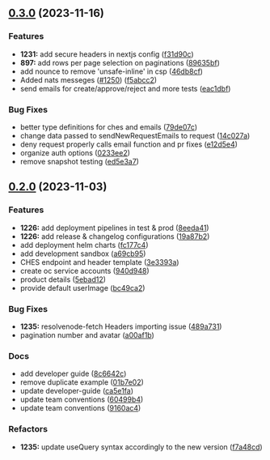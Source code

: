 ## [0.3.0](https://github.com/bcgov/platform-services-registry/compare/v0.2.0...v0.3.0) (2023-11-16)

### Features

- **1231:** add secure headers in nextjs config ([f31d90c](https://github.com/bcgov/platform-services-registry/commit/f31d90cd03727a4db3fc7ded44b0f74de8abcbb8))
- **897:** add rows per page selection on paginations ([89635bf](https://github.com/bcgov/platform-services-registry/commit/89635bfaa4581120756adef6c6b89ef0fc072997))
- add nounce to remove 'unsafe-inline' in csp ([46db8cf](https://github.com/bcgov/platform-services-registry/commit/46db8cf5f690a2533b75a7fae30fbc4cb70c0193))
- Added nats messeges ([#1250](https://github.com/bcgov/platform-services-registry/issues/1250)) ([f5abcc2](https://github.com/bcgov/platform-services-registry/commit/f5abcc2d02fbb6d69c64af8e16b6c457fa705cb9))
- send emails for create/approve/reject and more tests ([eac1dbf](https://github.com/bcgov/platform-services-registry/commit/eac1dbf4b28264dbee0bb8b8ba9bdfea15b71b10))

### Bug Fixes

- better type definitions for ches and emails ([79de07c](https://github.com/bcgov/platform-services-registry/commit/79de07cd21769b86bd8d1dbab3ac471e72554dfd))
- change data passed to sendNewRequestEmails to request ([14c027a](https://github.com/bcgov/platform-services-registry/commit/14c027ace7006964e28454283b8e305c240ba7be))
- deny request properly calls email function and pr fixes ([e12d5e4](https://github.com/bcgov/platform-services-registry/commit/e12d5e4e6f186adb546597dc0e8370e7914e2f15))
- organize auth options ([0233ee2](https://github.com/bcgov/platform-services-registry/commit/0233ee20d977eaab792a89b15c5760a86e3c3368))
- remove snapshot testing ([ed5e3a7](https://github.com/bcgov/platform-services-registry/commit/ed5e3a75f75680e303545ac0aba1bd3956e4c66c))

## [0.2.0](https://github.com/bcgov/platform-services-registry/compare/8c6642cd17de15ced6c2c2268b9e1c02e0034be2...v0.2.0) (2023-11-03)

### Features

- **1226:** add deployment pipelines in test & prod ([8eeda41](https://github.com/bcgov/platform-services-registry/commit/8eeda41c806d04f2e7702c446f0080ffe48e53a5))
- **1226:** add release & changelog configurations ([19a87b2](https://github.com/bcgov/platform-services-registry/commit/19a87b28d4134a62068b0b244f92e1dcf4ac691b))
- add deployment helm charts ([fc177c4](https://github.com/bcgov/platform-services-registry/commit/fc177c4252650aedc7b2ea0297b8f40b8e91fb3f))
- add development sandbox ([a69cb95](https://github.com/bcgov/platform-services-registry/commit/a69cb9586671e52e90a94879afd28e59ff80a55e))
- CHES endpoint and header template ([3e3393a](https://github.com/bcgov/platform-services-registry/commit/3e3393acacaf301509434f50fe3cc34e5a557e74))
- create oc service accounts ([940d948](https://github.com/bcgov/platform-services-registry/commit/940d9486e0b49b9c2517b3b4dc55246a9a0d332c))
- product details ([5ebad12](https://github.com/bcgov/platform-services-registry/commit/5ebad1215c7666151e0f7d600f3d91148e27385a))
- provide default userImage ([bc49ca2](https://github.com/bcgov/platform-services-registry/commit/bc49ca2d965668c33d6bce17d3d3e7c8d747347a))

### Bug Fixes

- **1235:** resolvenode-fetch Headers importing issue ([489a731](https://github.com/bcgov/platform-services-registry/commit/489a731c29a601678967ccd417926ae9c7014ec8))
- pagination number and avatar ([a00af1b](https://github.com/bcgov/platform-services-registry/commit/a00af1bb70db15c4b6c24b518131c198b30e0d7c))

### Docs

- add developer guide ([8c6642c](https://github.com/bcgov/platform-services-registry/commit/8c6642cd17de15ced6c2c2268b9e1c02e0034be2))
- remove duplicate example ([01b7e02](https://github.com/bcgov/platform-services-registry/commit/01b7e02f3dc0ea35381dcb5bae9f3eb086800f67))
- update developer-guide ([ca5e1fa](https://github.com/bcgov/platform-services-registry/commit/ca5e1fad9a0b271021aeab343f52d1dca5a24712))
- update team conventions ([60499b4](https://github.com/bcgov/platform-services-registry/commit/60499b429828500f65de6a5321f25a4af2bbb2a5))
- update team conventions ([9160ac4](https://github.com/bcgov/platform-services-registry/commit/9160ac40ab9e284c38470e213c924a25935df89d))

### Refactors

- **1235:** update useQuery syntax accordingly to the new version ([f7a48cd](https://github.com/bcgov/platform-services-registry/commit/f7a48cd7ce3e3c8ff10c92baf11f957aba3d9538))

